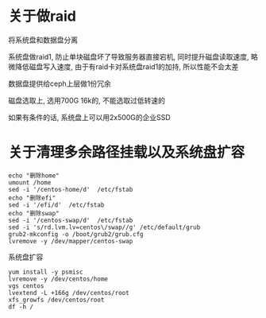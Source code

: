 # 关于做raid

将系统盘和数据盘分离



系统盘做raid1, 防止单块磁盘坏了导致服务器直接宕机, 同时提升磁盘读取速度, 略微降低磁盘写入速度, 由于有raid卡对系统盘raid1的加持, 所以性能不会太差

数据盘提供给ceph上层做1份冗余



磁盘选取上, 选用700G 16k的, 不能选取过低转速的

如果有条件的话, 系统盘上可以用2x500G的企业SSD

# 关于清理多余路径挂载以及系统盘扩容

```
echo "删除home"
umount /home
sed -i '/centos-home/d'  /etc/fstab
echo "删除efi"
sed -i '/efi/d'  /etc/fstab
echo "删除swap"
sed -i '/centos-swap/d'  /etc/fstab
sed -i 's/rd.lvm.lv=centos\/swap//g' /etc/default/grub
grub2-mkconfig -o /boot/grub2/grub.cfg
lvremove -y /dev/mapper/centos-swap 
```

系统盘扩容

```
yum install -y psmisc
lvremove -y /dev/centos/home
vgs centos
lvextend -L +166g /dev/centos/root
xfs_growfs /dev/centos/root
df -h /
```


